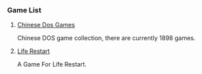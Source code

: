 ### Game List
1. [Chinese Dos Games](https://github.com/rwv/chinese-dos-games) <p align="justify">
   Chinese DOS game collection, there are currently 1898 games.</p>
2. [Life Restart](https://github.com/VickScarlet/lifeRestart) <p align="justify">A Game For Life Restart.</p>